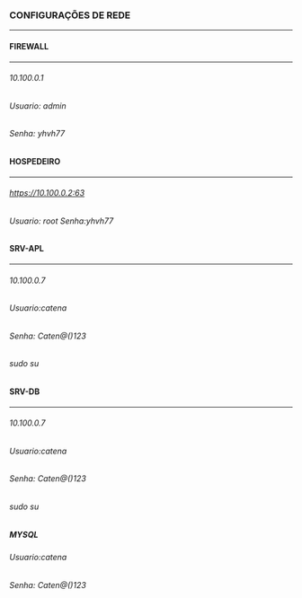 ### CONFIGURAÇÕES DE REDE
--------------------------

#### FIREWALL
---------------
###### 10.100.0.1
###### Usuario: admin
###### Senha: yhvh77

#### HOSPEDEIRO
----------------------------
###### https://10.100.0.2:63
###### Usuario: root Senha:yhvh77

#### SRV-APL
----------------------------
###### 10.100.0.7
###### Usuario:catena
###### Senha: Caten@()123
###### sudo su

#### SRV-DB
--------------------------------------

###### 10.100.0.7
###### Usuario:catena
###### Senha: Caten@()123
###### sudo su

##### MYSQL
###### Usuario:catena
###### Senha: Caten@()123



